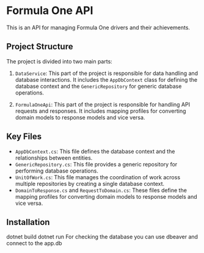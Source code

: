 # Formula One API

This is an API for managing Formula One drivers and their achievements.

## Project Structure

The project is divided into two main parts:

1. `DataService`: This part of the project is responsible for data handling and database interactions. It includes the `AppDbContext` class for defining the database context and the `GenericRepository` for generic database operations.

2. `FormulaOneApi`: This part of the project is responsible for handling API requests and responses. It includes mapping profiles for converting domain models to response models and vice versa.

## Key Files

- `AppDbContext.cs`: This file defines the database context and the relationships between entities.
- `GenericRepository.cs`: This file provides a generic repository for performing database operations.
- `UnitOfWork.cs`: This file manages the coordination of work across multiple repositories by creating a single database context.
- `DomainToResponse.cs` and `RequestToDomain.cs`: These files define the mapping profiles for converting domain models to response models and vice versa.

## Installation

dotnet build
dotnet run
For checking the database you can use dbeaver and connect to the app.db
